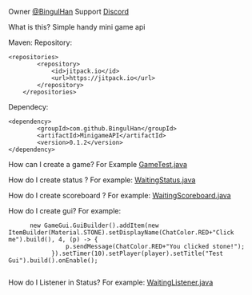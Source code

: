 Owner [@BingulHan](https://github.com/BingulHan)
Support [Discord](discord.gg/NUR9k9H6ab)

What is this?
Simple handy mini game api

Maven:
Repository:
```
<repositories>
		<repository>
		    <id>jitpack.io</id>
		    <url>https://jitpack.io</url>
		</repository>
	</repositories>
```

Dependecy:
```
<dependency>
	    <groupId>com.github.BingulHan</groupId>
	    <artifactId>MinigameAPI</artifactId>
	    <version>0.1.2</version>
</dependency>
```

How can I create a game? 
For Example [GameTest.java](https://github.com/BingulHan/MinigameAPI/blob/master/src/main/java/online/bingulhan/minigameapi/example/GameTest.java)

How do I create status ?
For example: [WaitingStatus.java](https://github.com/BingulHan/MinigameAPI/blob/master/src/main/java/online/bingulhan/minigameapi/example/status/waiting/WaitingStatus.java)

How do I create scoreboard ? 
For example: [WaitingScoreboard.java](https://github.com/BingulHan/MinigameAPI/blob/master/src/main/java/online/bingulhan/minigameapi/example/status/waiting/WaitingScoreboard.java)

How do I create gui? 
For example: 
```
      new GameGui.GuiBuilder().addItem(new ItemBuilder(Material.STONE).setDisplayName(ChatColor.RED+"Click me").build(), 4, (p) -> {
                p.sendMessage(ChatColor.RED+"You clicked stone!");
            }).setTimer(10).setPlayer(player).setTitle("Test Gui").build().onEnable();
            
```

How do I Listener in Status?
For example: [WaitingListener.java](https://github.com/BingulHan/MinigameAPI/blob/master/src/main/java/online/bingulhan/minigameapi/example/status/waiting/WaitingListener.java)

